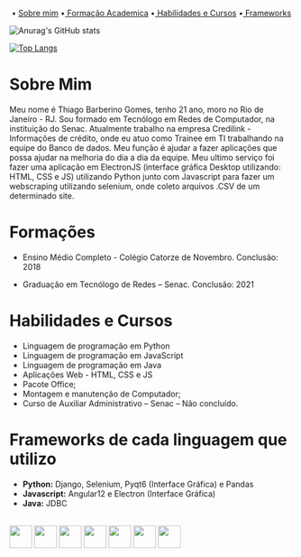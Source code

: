 <p align="center">
 • <a href="#QuemSouEu">Sobre mim</a> 
 •<a href="#Formacao"> Formação Academica</a> 
 •<a href="#HabilidadesCursos"> Habilidades e Cursos</a>
 •<a href="#Frameworks"> Frameworks</a>
</p>


![Anurag's GitHub stats](https://github-readme-stats.vercel.app/api?username=Thiagobgomes&show_icons=true&theme=radical) <br>

<div float="right">
 
[![Top Langs](https://github-readme-stats.vercel.app/api/top-langs/?username=anuraghazra&layout=compact)](https://github.com/anuraghazra/github-readme-stats)
</div>


<div id="QuemSouEu">
  <h1>Sobre Mim</h1> 
  <p>
    Meu nome é Thiago Barberino Gomes, tenho 21 ano, moro no Rio de Janeiro - RJ. Sou formado em Tecnólogo em Redes de Computador, na instituição do Senac. Atualmente       trabalho na empresa Credilink - Informações de crédito, onde eu atuo como Trainee em TI trabalhando na equipe do Banco de dados. Meu função é ajudar a fazer       aplicações que possa ajudar na melhoria do dia a dia da equipe. Meu ultimo serviço foi fazer uma aplicação em ElectronJS (interface gráfica Desktop utilizando: HTML, CSS e JS) utilizando Python junto com Javascript para fazer um webscraping utilizando selenium, onde coleto arquivos .CSV de um determinado site.
    
  </p>

</div>



<div id="Formacao">
  <h1>Formações</h1>
  
  -	Ensino Médio Completo - Colégio Catorze de Novembro.
Conclusão: 2018 

-	Graduação em Tecnólogo de Redes – Senac.
Conclusão: 2021 

</div>

<div id="HabilidadesCursos">
  <h1>Habilidades e Cursos</h1>
  
- Linguagem de programação em Python
- Linguagem de programação em JavaScript
- Linguagem de programação em Java
- Aplicações Web - HTML, CSS e JS
-	Pacote Office;
-	Montagem e manutenção de Computador;
-	Curso de Auxiliar Administrativo – Senac – Não concluído. 

</div>


<div id="Frameworks">
  <h1>Frameworks de cada linguagem que utilizo</h1>
  
  -	**Python:** Django, Selenium, Pyqt6 (Interface Gráfica) e Pandas 
-	**Javascript:** Angular12 e Electron (Interface Gráfica)
-	**Java:** JDBC

</div> <br>


<div>
<img height="40" width="40" src="https://cdn.jsdelivr.net/gh/devicons/devicon/icons/python/python-original.svg" />
<img height="40" width="40"  src="https://cdn.jsdelivr.net/gh/devicons/devicon/icons/javascript/javascript-original.svg" />
<img height="40" width="40" src="https://cdn.jsdelivr.net/gh/devicons/devicon/icons/java/java-original.svg" />
<img height="40" width="40" src="https://cdn.jsdelivr.net/gh/devicons/devicon/icons/typescript/typescript-original.svg" />
<img height="40" width="40" src="https://cdn.jsdelivr.net/gh/devicons/devicon/icons/electron/electron-original.svg" />
<img height="40" width="40" src="https://cdn.jsdelivr.net/gh/devicons/devicon/icons/django/django-original.svg" />
<img height="40" width="40" src="https://cdn.jsdelivr.net/gh/devicons/devicon/icons/angularjs/angularjs-original.svg" />
</div>
